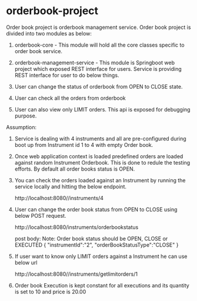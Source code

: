 # orderbook-project


Order book project is orderbook management service. Order book project is divided into two modules as below:
1. orderbook-core - This module will hold all the core classes specific to order book service.
2. orderbook-management-service - This module is Springboot web project which exposed REST interface for users.
Service is providing REST interface for user to do below things.

1. User can change the status of orderbook from OPEN to CLOSE state.
2. User can check all the orders from orderbook
3. User can also view only LIMIT orders. This api is exposed for debugging purpose.

Assumption:

1. Service is dealing with 4 instruments and all are pre-configured during boot up from Instrument id 1 to 4 with empty Order book. 
2. Once web application context is loaded predefined orders are loaded against random Instrument Orderbook. This is done to redule the          testing efforts. By default all order books status is OPEN.
3. You can check the orders loaded against an Instrument by running the service locally and hitting the below endpoint.

    http://localhost:8080//instruments/4
    
4. User can change the order book status from OPEN to CLOSE using below POST request.

    http://localhost:8080/instruments/orderbookstatus
    
    post body: 
    Note: Order book status should be OPEN, CLOSE or EXECUTED
    {
	"instrumentId":"2",
	"orderBookStatusType":"CLOSE"
   }
   
 5. If user want to know only LIMIT orders against a Instrument he can use below url
 
    http://localhost:8080//instruments/getlimitorders/1
    
 6. Order book Execution is kept constant for all executions and its quantity is set to 10 and price is 20.00 

